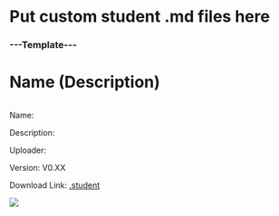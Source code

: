 # Put custom student .md files here

### ---Template---

# Name (Description)

<img src = "">

Name: 

Description: 

Uploader: 

Version: V0.XX

Download Link: <a href="">.student</a>

<img src ="http://ohioinvestorloans.com/wp-content/uploads/2015/10/saw-horse-hard-hats.jpg">
